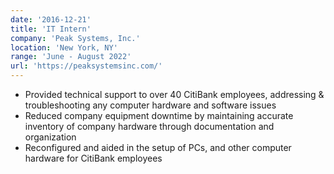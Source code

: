 ```yaml
---
date: '2016-12-21'
title: 'IT Intern'
company: 'Peak Systems, Inc.'
location: 'New York, NY'
range: 'June - August 2022'
url: 'https://peaksystemsinc.com/'
---
```


- Provided technical support to over 40 CitiBank employees, addressing & troubleshooting any computer hardware and software issues
- Reduced company equipment downtime by maintaining accurate inventory of company hardware through documentation and organization
- Reconfigured and aided in the setup of PCs, and other computer hardware for CitiBank employees
